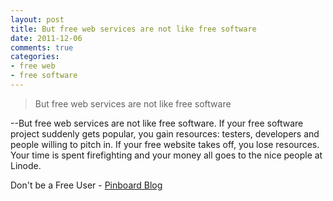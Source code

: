 ```yaml
---
layout: post
title: But free web services are not like free software
date: 2011-12-06
comments: true
categories:
- free web
- free software
---
```

> But free web services are not like free software

--But free web services are not like free software. If your free software project suddenly gets popular, you gain resources: testers, developers and people willing to pitch in. If your free website takes off, you lose resources. Your time is spent firefighting and your money all goes to the nice people at Linode. 

Don't be a Free User - [Pinboard
Blog](http://blog.pinboard.in/2011/12/don_t_be_a_free_user/)
